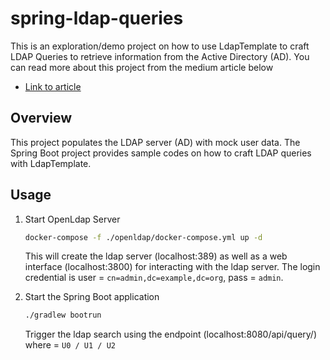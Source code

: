# spring-ldap-queries

This is an exploration/demo project on how to use LdapTemplate to craft LDAP Queries to retrieve information from the
Active Directory (AD). You can read more about this project from the medium article below

- [Link to article](https://medium.com/better-programming/how-to-query-the-active-directory-using-spring-boot-ldaptemplate-fe50fc84b446)

## Overview

This project populates the LDAP server (AD) with mock user data. The Spring Boot project provides sample codes on how to
craft LDAP queries with LdapTemplate.

## Usage

1. Start OpenLdap Server

   ```bash
   docker-compose -f ./openldap/docker-compose.yml up -d
   ```

   This will create the ldap server (localhost:389) as well as a web interface (localhost:3800) for interacting with the
   ldap server. The login credential is user = `cn=admin,dc=example,dc=org`, pass = `admin`.

2. Start the Spring Boot application

   ```bash
   ./gradlew bootrun
   ```

   Trigger the ldap search using the endpoint (localhost:8080/api/query/<userId>) where <userId> = `U0 / U1 / U2`

